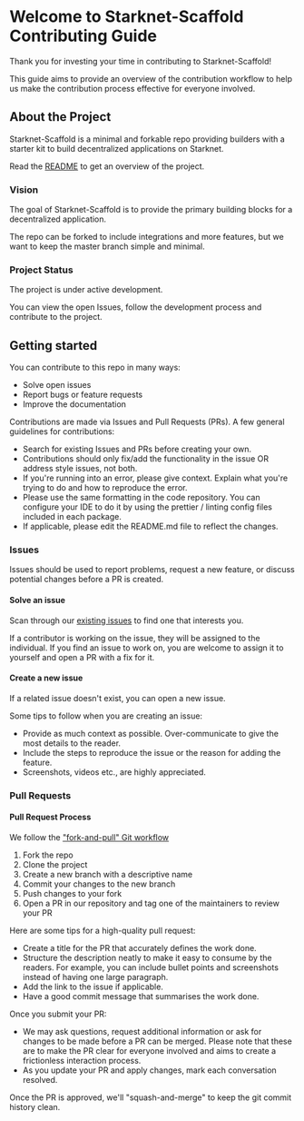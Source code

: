 # Welcome to Starknet-Scaffold Contributing Guide

Thank you for investing your time in contributing to Starknet-Scaffold!

This guide aims to provide an overview of the contribution workflow to help us make the contribution process effective for everyone involved.

## About the Project

Starknet-Scaffold is a minimal and forkable repo providing builders with a starter kit to build decentralized applications on Starknet.

Read the [README](README.md) to get an overview of the project.

### Vision

The goal of Starknet-Scaffold is to provide the primary building blocks for a decentralized application.

The repo can be forked to include integrations and more features, but we want to keep the master branch simple and minimal.

### Project Status

The project is under active development.

You can view the open Issues, follow the development process and contribute to the project.

## Getting started

You can contribute to this repo in many ways:

- Solve open issues
- Report bugs or feature requests
- Improve the documentation

Contributions are made via Issues and Pull Requests (PRs). A few general guidelines for contributions:

- Search for existing Issues and PRs before creating your own.
- Contributions should only fix/add the functionality in the issue OR address style issues, not both.
- If you're running into an error, please give context. Explain what you're trying to do and how to reproduce the error.
- Please use the same formatting in the code repository. You can configure your IDE to do it by using the prettier / linting config files included in each package.
- If applicable, please edit the README.md file to reflect the changes.

### Issues

Issues should be used to report problems, request a new feature, or discuss potential changes before a PR is created.

#### Solve an issue

Scan through our [existing issues](https://github.com/scaffold-eth/scaffold-eth-2/issues) to find one that interests you.

If a contributor is working on the issue, they will be assigned to the individual. If you find an issue to work on, you are welcome to assign it to yourself and open a PR with a fix for it.

#### Create a new issue

If a related issue doesn't exist, you can open a new issue.

Some tips to follow when you are creating an issue:

- Provide as much context as possible. Over-communicate to give the most details to the reader.
- Include the steps to reproduce the issue or the reason for adding the feature.
- Screenshots, videos etc., are highly appreciated.

### Pull Requests

#### Pull Request Process

We follow the ["fork-and-pull" Git workflow](https://github.com/susam/gitpr)

1. Fork the repo
2. Clone the project
3. Create a new branch with a descriptive name
4. Commit your changes to the new branch
5. Push changes to your fork
6. Open a PR in our repository and tag one of the maintainers to review your PR

Here are some tips for a high-quality pull request:

- Create a title for the PR that accurately defines the work done.
- Structure the description neatly to make it easy to consume by the readers. For example, you can include bullet points and screenshots instead of having one large paragraph.
- Add the link to the issue if applicable.
- Have a good commit message that summarises the work done.

Once you submit your PR:

- We may ask questions, request additional information or ask for changes to be made before a PR can be merged. Please note that these are to make the PR clear for everyone involved and aims to create a frictionless interaction process.
- As you update your PR and apply changes, mark each conversation resolved.

Once the PR is approved, we'll "squash-and-merge" to keep the git commit history clean.
